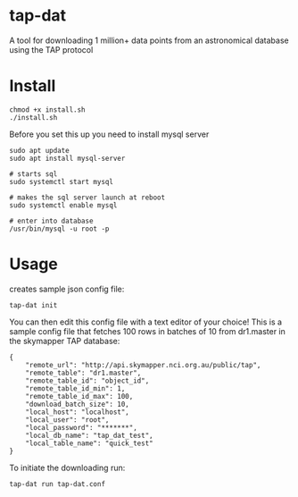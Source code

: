 # tap-dat
A tool for downloading 1 million+ data points from an astronomical database using the TAP protocol

# Install
```
chmod +x install.sh
./install.sh
```
Before you set this up you need to install mysql server
```
sudo apt update
sudo apt install mysql-server

# starts sql
sudo systemctl start mysql

# makes the sql server launch at reboot
sudo systemctl enable mysql

# enter into database
/usr/bin/mysql -u root -p

```

# Usage
creates sample json config file:
```
tap-dat init
```

You can then edit this config file with a text editor of your choice!
This is a sample config file that fetches 100 rows in batches of 10 from dr1.master in the skymapper TAP database:
```
{
    "remote_url": "http://api.skymapper.nci.org.au/public/tap",
    "remote_table": "dr1.master",
    "remote_table_id": "object_id",
    "remote_table_id_min": 1,
    "remote_table_id_max": 100,
    "download_batch_size": 10,
    "local_host": "localhost",
    "local_user": "root",
    "local_password": "*******",
    "local_db_name": "tap_dat_test",
    "local_table_name": "quick_test"
}
```
To initiate the downloading run:
```
tap-dat run tap-dat.conf
```